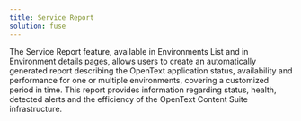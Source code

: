 ```yaml
---
title: Service Report
solution: fuse
---
```

The Service Report feature, available in Environments List and in Environment details pages, allows users to create an automatically generated report describing the OpenText application status, availability and performance for one or multiple environments, covering a customized period in time. This report provides information regarding status, health, detected alerts and the efficiency of the OpenText Content Suite infrastructure.